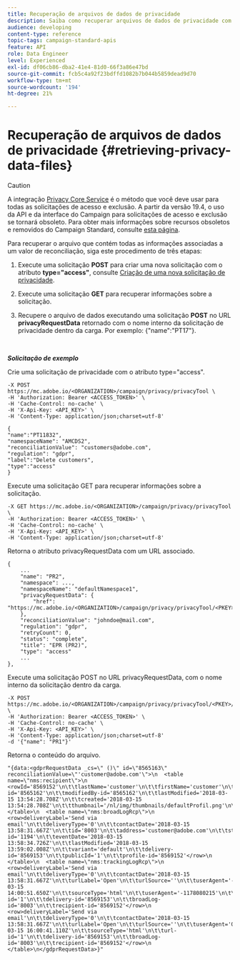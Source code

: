 ```yaml
---
title: Recuperação de arquivos de dados de privacidade
description: Saiba como recuperar arquivos de dados de privacidade com APIs
audience: developing
content-type: reference
topic-tags: campaign-standard-apis
feature: API
role: Data Engineer
level: Experienced
exl-id: df06cb86-dba2-41e4-81d0-66f3a86e47bd
source-git-commit: fcb5c4a92f23bdffd1082b7b044b5859dead9d70
workflow-type: tm+mt
source-wordcount: '194'
ht-degree: 21%

---
```


# Recuperação de arquivos de dados de privacidade {#retrieving-privacy-data-files}

>[!CAUTION]
>
>A integração [Privacy Core Service](https://adobe.io/apis/cloudplatform/gdpr.html) é o método que você deve usar para todas as solicitações de acesso e exclusão. A partir da versão 19.4, o uso da API e da interface do Campaign para solicitações de acesso e exclusão se tornará obsoleto. Para obter mais informações sobre recursos obsoletos e removidos do Campaign Standard, consulte [esta página](../../rn/using/deprecated-features.md).

Para recuperar o arquivo que contém todas as informações associadas a um valor de reconciliação, siga este procedimento de três etapas:

1. Execute uma solicitação **POST** para criar uma nova solicitação com o atributo **type=&quot;access&quot;**, consulte [Criação de uma nova solicitação de privacidade](../../api/using/creating-a-privacy-request.md).

1. Execute uma solicitação **GET** para recuperar informações sobre a solicitação.

1. Recupere o arquivo de dados executando uma solicitação **POST** no URL **privacyRequestData** retornado com o nome interno da solicitação de privacidade dentro da carga. Por exemplo: {&quot;name&quot;:&quot;PT17&quot;}.

<br/>

***Solicitação de exemplo***

Crie uma solicitação de privacidade com o atributo type=&quot;access&quot;.

```
-X POST https://mc.adobe.io/<ORGANIZATION>/campaign/privacy/privacyTool \
-H 'Authorization: Bearer <ACCESS_TOKEN>' \
-H 'Cache-Control: no-cache' \
-H 'X-Api-Key: <API_KEY>' \
-H 'Content-Type: application/json;charset=utf-8'

{
"name":"PT11832",
"namespaceName": "AMCDS2",
"reconciliationValue": "customers@adobe.com",
"regulation": "gdpr",
"label":"Delete customers",
"type":"access"
}
```

<!-- + réponse -->

Execute uma solicitação GET para recuperar informações sobre a solicitação.

```
-X GET https://mc.adobe.io/<ORGANIZATION>/campaign/privacy/privacyTool \
-H 'Authorization: Bearer <ACCESS_TOKEN>' \
-H 'Cache-Control: no-cache' \
-H 'X-Api-Key: <API_KEY>' \
-H 'Content-Type: application/json;charset=utf-8'
```

Retorna o atributo privacyRequestData com um URL associado.

```
{
    ...
    "name": "PR2",
    "namespace": ...,
    "namespaceName": "defaultNamespace1",
    "privacyRequestData": {
        "href": "https://mc.adobe.io/<ORGANIZATION>/campaign/privacy/privacyTool/<PKEY>/privacyRequestData/"
    },
    "reconciliationValue": "johndoe@mail.com",
    "regulation": "gdpr",
    "retryCount": 0,
    "status": "complete",
    "title": "EPR (PR2)",
    "type": "access"
    ...
},
```

Execute uma solicitação POST no URL privacyRequestData, com o nome interno da solicitação dentro da carga.

```
-X POST https://mc.adobe.io/<ORGANIZATION>/campaign/privacy/privacyTool/<PKEY>/privacyRequestData \
-H 'Authorization: Bearer <ACCESS_TOKEN>' \
-H 'Cache-Control: no-cache' \
-H 'X-Api-Key: <API_KEY>' \
-H 'Content-Type: application/json;charset=utf-8'
-d '{"name": "PR1"}'
```

Retorna o conteúdo do arquivo.

```
"{data:<gdprRequestData _cs=\" ()\" id=\"8565163\" reconciliationValue=\"'customer@adobe.com'\">\n  <table name=\"nms:recipient\">\n    <rowId='8569152'\n\t\tlastName='customer'\n\t\tfirstName='customer'\n\t\tgender='1'\n\t\temail='customer@adobe.com'\n\t\tcreatedBy-id='8565162'\n\t\tmodifiedBy-id='8565162'\n\t\tlastModified='2018-03-15 13:54:28.708Z'\n\t\tcreated='2018-03-15 13:54:28.708Z'\n\t\tthumbnail='/nl/img/thumbnails/defaultProfil.png'\n\t\temailFormat='2'</row>\n  </table>\n  <table name=\"nms:broadLogRcp\">\n    <row>deliveryLabel='Send via email'\n\t\tdeliveryType='0'\n\t\tcontactDate='2018-03-15 13:58:31.667Z'\n\t\tid='8003'\n\t\taddress='customer@adobe.com'\n\t\tstatus='1'\n\t\tmsg-id='1194'\n\t\teventDate='2018-03-15 13:58:34.726Z'\n\t\tlastModified='2018-03-15 13:59:02.008Z'\n\t\tvariant='default'\n\t\tdelivery-id='8569153'\n\t\tpublicId='1'\n\t\tprofile-id='8569152'</row>\n  </table>\n  <table name=\"nms:trackingLogRcp\">\n    <row>deliveryLabel='Send via email'\n\t\tdeliveryType='0'\n\t\tcontactDate='2018-03-15 13:58:31.667Z'\n\t\turlLabel='Open'\n\t\turlSource=''\n\t\tuserAgent='-1178080215'\n\t\ttrackedDevice='pc'\n\t\tid='5000'\n\t\tlogDate='2018-03-15 14:00:51.650Z'\n\t\tsourceType='html'\n\t\tuserAgent='-1178080215'\n\t\turl-id='1'\n\t\tdelivery-id='8569153'\n\t\tbroadLog-id='8003'\n\t\trecipient-id='8569152'</row>\n    <row>deliveryLabel='Send via email'\n\t\tdeliveryType='0'\n\t\tcontactDate='2018-03-15 13:58:31.667Z'\n\t\turlLabel='Open'\n\t\turlSource=''\n\t\tuserAgent='0'\n\t\ttrackedDevice=''\n\t\tid='6000'\n\t\tlogDate='2018-03-15 16:00:41.110Z'\n\t\tsourceType='html'\n\t\turl-id='1'\n\t\tdelivery-id='8569153'\n\t\tbroadLog-id='8003'\n\t\trecipient-id='8569152'</row>\n  </table>\n</gdprRequestData>}"
```
